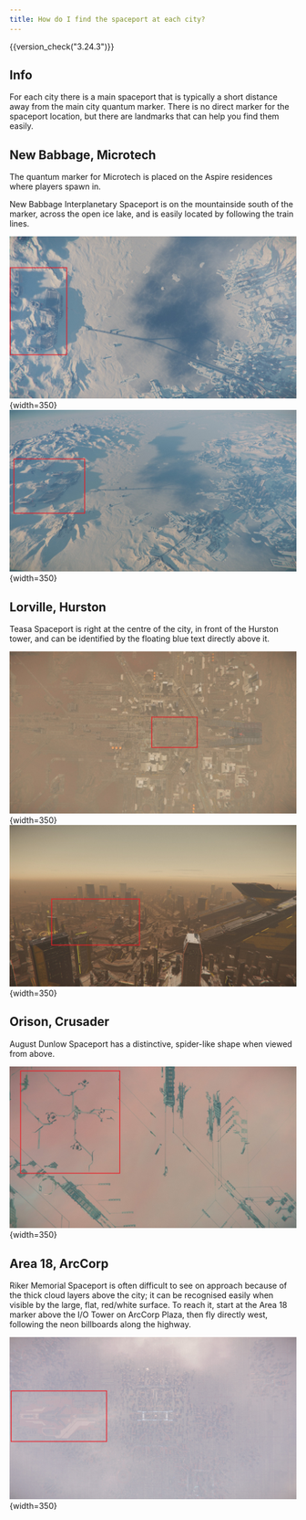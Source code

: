 ```yaml
---
title: How do I find the spaceport at each city?
---
```


{{version_check("3.24.3")}}

## Info

For each city there is a main spaceport that is typically a short distance away
from the main city quantum marker. There is no direct marker for the spaceport
location, but there are landmarks that can help you find them easily.

## New Babbage, Microtech

The quantum marker for Microtech is placed on the Aspire residences where
players spawn in.

New Babbage Interplanetary Spaceport is on the mountainside south of the marker,
across the open ice lake, and is easily located by following the train lines.

![New Babbage from above](./images/nb-above-day.jpg){width=350}
![NBIS](./images/nb-angle-day.jpg){width=350}

## Lorville, Hurston

Teasa Spaceport is right at the centre of the city, in front of the Hurston
tower, and can be identified by the floating blue text directly above it.

![Lorville from above](./images/lorville-above-day.jpg){width=350}
![Teasa Spaceport](./images/lorville-angle-day.jpg){width=350}

## Orison, Crusader

August Dunlow Spaceport has a distinctive, spider-like shape when viewed from
above.

![Orison from above](./images/orison-above-day.jpg){width=350}

## Area 18, ArcCorp

Riker Memorial Spaceport is often difficult to see on approach because of the
thick cloud layers above the city; it can be recognised easily when visible by
the large, flat, red/white surface. To reach it, start at the Area 18 marker
above the I/O Tower on ArcCorp Plaza, then fly directly west, following the neon
billboards along the highway.

![Area 18 from above](./images/area18-above-day.jpg){width=350}
